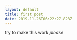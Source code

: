 ```yaml
---
layout: default
title: first post
date: 2019-11-26T06:22:27.823Z
---
```

try to make this work _please_
